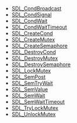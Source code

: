 <!-- BEGIN CATEGORY LIST -->
- [SDL_CondBroadcast](SDL_CondBroadcast.md)
- [SDL_CondSignal](SDL_CondSignal.md)
- [SDL_CondWait](SDL_CondWait.md)
- [SDL_CondWaitTimeout](SDL_CondWaitTimeout.md)
- [SDL_CreateCond](SDL_CreateCond.md)
- [SDL_CreateMutex](SDL_CreateMutex.md)
- [SDL_CreateSemaphore](SDL_CreateSemaphore.md)
- [SDL_DestroyCond](SDL_DestroyCond.md)
- [SDL_DestroyMutex](SDL_DestroyMutex.md)
- [SDL_DestroySemaphore](SDL_DestroySemaphore.md)
- [SDL_LockMutex](SDL_LockMutex.md)
- [SDL_SemPost](SDL_SemPost.md)
- [SDL_SemTryWait](SDL_SemTryWait.md)
- [SDL_SemValue](SDL_SemValue.md)
- [SDL_SemWait](SDL_SemWait.md)
- [SDL_SemWaitTimeout](SDL_SemWaitTimeout.md)
- [SDL_TryLockMutex](SDL_TryLockMutex.md)
- [SDL_UnlockMutex](SDL_UnlockMutex.md)
<!-- END CATEGORY LIST -->
